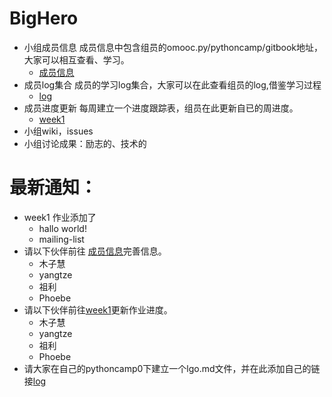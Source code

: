 # BigHero

* 小组成员信息
  成员信息中包含组员的omooc.py/pythoncamp/gitbook地址，大家可以相互查看、学习。
  * [成员信息](https://github.com/Lillianmin/BigHero/blob/master/GroupMember.md)
* 成员log集合
  成员的学习log集合，大家可以在此查看组员的log,借鉴学习过程
  * [log](https://github.com/Lillianmin/BigHero/blob/master/log.md)
* 成员进度更新
  每周建立一个进度跟踪表，组员在此更新自已的周进度。
  * [week1](https://github.com/Lillianmin/BigHero/blob/master/homework/week1.md)
* 小组wiki，issues
* 小组讨论成果：励志的、技术的

# 最新通知：
* week1 作业添加了 
  * hallo world!
  * mailing-list
* 请以下伙伴前往 [成员信息](https://github.com/Lillianmin/BigHero/blob/master/GroupMember.md)完善信息。
  * 木子慧
  * yangtze
  * 祖利
  * Phoebe
* 请以下伙伴前往[week1](https://github.com/Lillianmin/BigHero/blob/master/homework/week1.md)更新作业进度。
   * 木子慧
  * yangtze
  * 祖利
  * Phoebe
* 请大家在自己的pythoncamp0下建立一个lgo.md文件，并在此添加自己的链接[log](https://github.com/Lillianmin/BigHero/blob/master/log.md)
